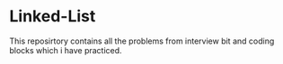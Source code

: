 # Linked-List

This reposirtory contains all the problems from interview bit and coding blocks which i have practiced.
